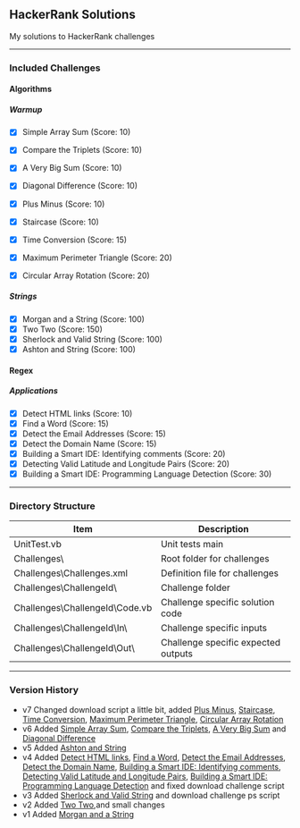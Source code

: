 ## HackerRank Solutions
My solutions to HackerRank challenges

---
### Included Challenges
#### Algorithms
##### Warmup
- [x] Simple Array Sum (Score: 10)
- [x] Compare the Triplets (Score: 10)
- [x] A Very Big Sum (Score: 10)
- [x] Diagonal Difference (Score: 10)
- [x] Plus Minus (Score: 10)
- [x] Staircase (Score: 10)
- [x] Time Conversion (Score: 15)
- [x] Maximum Perimeter Triangle (Score: 20)
- [x] Circular Array Rotation (Score: 20)


##### Strings
- [x] Morgan and a String (Score: 100)
- [x] Two Two (Score: 150)
- [x] Sherlock and Valid String (Score: 100)
- [x] Ashton and String (Score: 100)

#### Regex
##### Applications
- [x] Detect HTML links (Score: 10)
- [x] Find a Word (Score: 15)
- [x] Detect the Email Addresses (Score: 15)
- [x] Detect the Domain Name (Score: 15)
- [x] Building a Smart IDE: Identifying comments (Score: 20)
- [x] Detecting Valid Latitude and Longitude Pairs (Score: 20)
- [x] Building a Smart IDE: Programming Language Detection (Score: 30)

---
### Directory Structure

Item | Description
---- | -----------
UnitTest.vb | Unit tests main
Challenges\ | Root folder for challenges
Challenges\Challenges.xml | Definition file for challenges
Challenges\ChallengeId\ | Challenge folder
Challenges\ChallengeId\Code.vb | Challenge specific solution code
Challenges\ChallengeId\In\ | Challenge specific inputs
Challenges\ChallengeId\Out\ | Challenge specific expected outputs

---
### Version History
- v7 Changed download script a little bit, added [Plus Minus](https://www.hackerrank.com/challenges/plus-minus), [Staircase](https://www.hackerrank.com/challenges/staircase), [Time Conversion](https://www.hackerrank.com/challenges/time-conversion), [Maximum Perimeter Triangle](https://www.hackerrank.com/challenges/maximum-perimeter-triangle), [Circular Array Rotation](https://www.hackerrank.com/challenges/circular-array-rotation)
- v6 Added [Simple Array Sum](https://www.hackerrank.com/challenges/simple-array-sum), [Compare the Triplets](https://www.hackerrank.com/challenges/compare-the-triplets), [A Very Big Sum](https://www.hackerrank.com/challenges/a-very-big-sum) and [Diagonal Difference](https://www.hackerrank.com/challenges/diagonal-difference)
- v5 Added [Ashton and String](https://www.hackerrank.com/challenges/ashton-and-string)
- v4 Added [Detect HTML links](https://www.hackerrank.com/challenges/detect-html-links), [Find a Word](https://www.hackerrank.com/challenges/find-a-word), [Detect the Email Addresses](https://www.hackerrank.com/challenges/detect-the-email-addresses), [Detect the Domain Name](https://www.hackerrank.com/challenges/detect-the-domain-name), [Building a Smart IDE: Identifying comments](https://www.hackerrank.com/challenges/ide-identifying-comments), [Detecting Valid Latitude and Longitude Pairs](https://www.hackerrank.com/challenges/detecting-valid-latitude-and-longitude), [Building a Smart IDE: Programming Language Detection](https://www.hackerrank.com/challenges/programming-language-detection) and fixed download challenge script
- v3 Added [Sherlock and Valid String](https://www.hackerrank.com/challenges/sherlock-and-valid-string) and download challenge ps script
- v2 Added [Two Two](https://www.hackerrank.com/challenges/two-two),and small changes
- v1 Added [Morgan and a String](https://www.hackerrank.com/challenges/morgan-and-a-string)